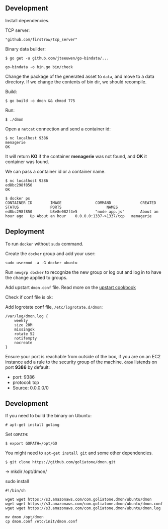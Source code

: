 

## Development
Install dependencies.

TCP server:
```
"github.com/firstrow/tcp_server"
```

Binary data builder:
```
$ go get -u github.com/jteeuwen/go-bindata/...
```

```
go-bindata -o bin.go bin/check
```

Change the package of the generated asset to `data`, and move to a data directory. If we change the contents of bin dir, we should recompile.


Build:
```
$ go build -o dmon && chmod 775
```

Run:

```
$ ./dmon
```

Open a `netcat` connection and send a container id:

```
$ nc localhost 9386
menagerie
OK
```
It will return **KO** if the container **menagerie** was not found, and **OK** it container was found.

We can pass a container id or a container name.


```
$ nc localhost 9386
ed8bc298f850
OK
```

```
$ docker ps
CONTAINER ID        IMAGE               COMMAND             CREATED             STATUS              PORTS                    NAMES
ed8bc298f850        b8e8e082f4e5        "node app.js"       About an hour ago   Up About an hour    0.0.0.0:1337->1337/tcp   menagerie
```

## Deployment
To run `docker` without `sudo` command.

Create the `docker` group and add your user:
```
sudo usermod -a -G docker ubuntu
```
Run `newgrp docker` to recognize the new group or log out and log in to have the change applied to groups.

Add upstart `dmon.conf` file. Read more on the [upstart cookbook][uc]

Check if conf file is ok:

Add logrotate conf file, `/etc/logrotate.d/dmon`:

```
/var/log/dmon.log {
    weekly
    size 20M
    missingok
    rotate 52
    notifempty
    nocreate
}
```

Ensure your port is reachable from outside of the box, if you are on an EC2 instance add a rule to the security group of the machine.
`dmon` listends on port **9386** by default:

* port: 9386
* protocol: tcp
* Source: 0.0.0.0/0

## Development
If you need to build the binary on Ubuntu:


```
# apt-get install golang
```

Set `GOPATH`:
```
$ export GOPATH=/opt/GO
```

You might need to `apt-get install git` and some other dependencies.

```
$ git clone https://github.com/goliatone/dmon.git
```

<!--
https://github.com/go-godo/godo
s3cmd put dmon s3://vecna.io

http://upstart.ubuntu.com/getting-started.html
-->

[uc]: http://upstart.ubuntu.com/cookbook/#pre-start-example-debian-and-ubuntu-specific



->
mkdir /opt/dmon/

sudo install

```shell
#!/bin/sh

wget wget https://s3.amazonaws.com/com.goliatone.dmon/ubuntu/dmon
wget wget https://s3.amazonaws.com/com.goliatone.dmon/ubuntu/dmon.conf
wget wget https://s3.amazonaws.com/com.goliatone.dmon/ubuntu/dmon.log

mv dmon /opt/dmon
cp dmon.conf /etc/init/dmon.conf
```
